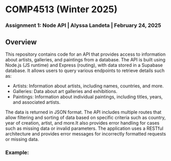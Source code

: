 # COMP4513 (Winter 2025)
### Assignment 1: Node API | Alyssa Landeta | February 24, 2025
## Overview
This repository contains code for an API that provides access to information about artists, galleries, and paintings from a database. The API is built using Node.js (JS runtime) and Express (routing), with data stored in a Supabase database. It allows users to query various endpoints to retrieve details such as:
* Artists: Information about artists, including names, countries, and more.
* Galleries: Data about art galleries and exhibitions.
* Paintings: Information about individual paintings, including titles, years, and associated artists.

The data is returned in JSON format. The API includes multiple routes that allow filtering and sorting of data based on specific criteria such as country, year of creation, artist, and more.It also provides error handling for cases such as missing data or invalid parameters. The application uses a RESTful architecture and provides error messages for incorrectly formatted requests or missing data.

### Example: 

